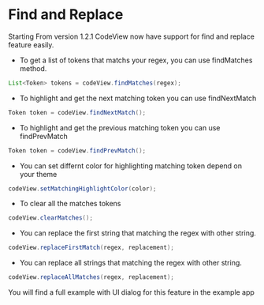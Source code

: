 # Find and Replace

Starting From version 1.2.1 CodeView now have support for find and replace feature easily.

- To get a list of tokens that matchs your regex, you can use findMatches method.

``` java
List<Token> tokens = codeView.findMatches(regex);
```

- To highlight and get the next matching token you can use findNextMatch
 
``` java
Token token = codeView.findNextMatch();
```

- To highlight and get the previous matching token you can use findPrevMatch

``` java
Token token = codeView.findPrevMatch();
```

- You can set differnt color for highlighting matching token depend on your theme

``` java
codeView.setMatchingHighlightColor(color);
```

- To clear all the matches tokens

``` java
codeView.clearMatches();
```

- You can replace the first string that matching the regex with other string.

``` java
codeView.replaceFirstMatch(regex, replacement);
```

- You can replace all strings that matching the regex with other string.

``` java
codeView.replaceAllMatches(regex, replacement);
```

You will find a full example with UI dialog for this feature in the example app
